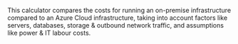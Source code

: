 This calculator compares the costs for running an on-premise infrastructure compared to an Azure Cloud infrastructure, taking into account factors like servers, databases, storage & outbound network traffic, and assumptions like power & IT labour costs.